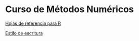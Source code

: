 # Curso de Métodos Numéricos


[Hojas de referencia para R](https://rstudio.com/resources/cheatsheets/) 


[Estilo de escritura](http://adv-r.had.co.nz/Style.html) 


